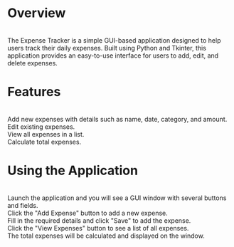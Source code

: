 <h1>Overview</h1>
<br>
The Expense Tracker is a simple GUI-based application designed to help users track their daily expenses. Built using Python and Tkinter, this application provides an easy-to-use interface for users to add, edit, and delete expenses.

<h1>Features</h1><br>
Add new expenses with details such as name, date, category, and amount.<br>
Edit existing expenses.<br>
View all expenses in a list.<br>
Calculate total expenses.<br>


<h1>Using the Application</h1><br>
Launch the application and you will see a GUI window with several buttons and fields.<br>
Click the "Add Expense" button to add a new expense.<br>
Fill in the required details and click "Save" to add the expense.<br>
Click the "View Expenses" button to see a list of all expenses.<br>
The total expenses will be calculated and displayed on the window.<br>
